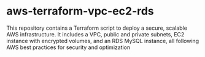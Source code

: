 # aws-terraform-vpc-ec2-rds
This repository contains a Terraform script to deploy a secure, scalable AWS infrastructure. It includes a VPC, public and private subnets, EC2 instance with encrypted volumes, and an RDS MySQL instance, all following AWS best practices for security and optimization
